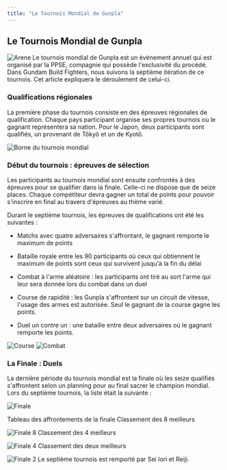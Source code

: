 ```yaml
---
title: "Le Tournois Mondial de Gunpla"
---
```


Le Tournois Mondial de Gunpla
-----------------------------


![Arene](/images/stories/saga/gundambf/lexique/arene.jpg)
Le tournois mondial de Gunpla est un évènement annuel qui est organisé par la PPSE, compagnie qui possède l'exclusivité du procédé. Dans Gundam Build Fighters, nous suivons la septième itération de ce tournois. Cet article expliquera le déroulement de celui-ci.


### Qualifications régionales


La première phase du tournois consiste en des épreuves régionales de qualification. Chaque pays participant organise ses propres tournois où le gagnant représentera sa nation. Pour le Japon, deux participants sont qualifiés, un provenant de Tôkyô et un de Kyotô.


![Borne du tournois mondial](/images/stories/saga/gundambf/lexique/borne-tournois-mondial.jpg)
### Début du tournois : épreuves de sélection


Les participants au tournois mondial sont ensuite confrontés à des épreuves pour se qualifier dans la finale. Celle-ci ne dispose que de seize places. Chaque compétiteur devra gagner un total de points pour pouvoir s'inscrire en final au travers d'épreuves au thème varié. 
  
Durant le septième tournois, les épreuves de qualifications ont été les suivantes : 
  
- Matchs avec quatre adversaires s'affrontant, le gagnant remporte le maximum de points
  
- Bataille royale entre les 90 participants où ceux qui obtiennent le maximum de points sont ceux qui survivent jusqu'à la fin du délai
  
- Combat à l'arme aléatoire : les participants ont tiré au sort l'arme qui leur sera donnée lors du combat dans un duel
  
- Course de rapidité : les Gunpla s'affrontent sur un circuit de vitesse, l'usage des armes est autorisée. Seul le gagnant de la course gagne les points.
  
- Duel un contre un : une bataille entre deux adversaires où le gagnant remporte les points.



![Course](/images/stories/saga/gundambf/lexique/course.jpg) ![Combat](/images/stories/saga/gundambf/lexique/combat.jpg)
### La Finale : Duels


La dernière période du tournois mondial est la finale où les seize qualifiés s'affrontent selon un planning pour au final sacrer le champion mondial. Lors du septième tournois, la liste était la suivante : 


![Finale](/images/stories/saga/gundambf/lexique/finale.jpg)
  
Tableau des affrontements de la finale
Classement des 8 meilleurs


![Finale 8](/images/stories/saga/gundambf/lexique/finale-best8.jpg)
Classement des 4 meilleurs


![Finale 4](/images/stories/saga/gundambf/lexique/finale-best4.jpg)
Classement des deux meilleurs


![Finale 2](/images/stories/saga/gundambf/lexique/finale-best2.jpg)
Le septième tournois est remporté par Sei Iori et Reiji.

